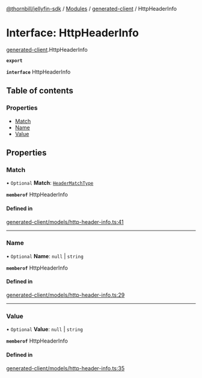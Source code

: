 [@thornbill/jellyfin-sdk](../README.md) / [Modules](../modules.md) / [generated-client](../modules/generated_client.md) / HttpHeaderInfo

# Interface: HttpHeaderInfo

[generated-client](../modules/generated_client.md).HttpHeaderInfo

**`export`**

**`interface`** HttpHeaderInfo

## Table of contents

### Properties

- [Match](generated_client.HttpHeaderInfo.md#match)
- [Name](generated_client.HttpHeaderInfo.md#name)
- [Value](generated_client.HttpHeaderInfo.md#value)

## Properties

### Match

• `Optional` **Match**: [`HeaderMatchType`](../enums/generated_client.HeaderMatchType.md)

**`memberof`** HttpHeaderInfo

#### Defined in

[generated-client/models/http-header-info.ts:41](https://github.com/thornbill/jellyfin-sdk-typescript/blob/b5d0506/src/generated-client/models/http-header-info.ts#L41)

___

### Name

• `Optional` **Name**: ``null`` \| `string`

**`memberof`** HttpHeaderInfo

#### Defined in

[generated-client/models/http-header-info.ts:29](https://github.com/thornbill/jellyfin-sdk-typescript/blob/b5d0506/src/generated-client/models/http-header-info.ts#L29)

___

### Value

• `Optional` **Value**: ``null`` \| `string`

**`memberof`** HttpHeaderInfo

#### Defined in

[generated-client/models/http-header-info.ts:35](https://github.com/thornbill/jellyfin-sdk-typescript/blob/b5d0506/src/generated-client/models/http-header-info.ts#L35)

